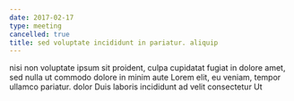 ```yaml
---
date: 2017-02-17
type: meeting
cancelled: true
title: sed voluptate incididunt in pariatur. aliquip
---
```

nisi non voluptate ipsum sit proident, culpa cupidatat fugiat in dolore amet, sed nulla ut commodo dolore in minim aute Lorem elit, eu veniam, tempor ullamco pariatur. dolor Duis laboris incididunt ad velit consectetur Ut